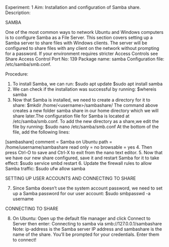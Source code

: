 Experiment: 1
Aim: Installation and configuration of Samba share.
Description:

SAMBA

One of the most common ways to network Ubuntu and Windows computers is to configure Samba as a File Server. This section covers setting up a Samba server to share files with Windows clients.
The server will be configured to share files with any client on the network without prompting for a password. If your environment requires stricter Access Controls see Share Access Control
Port No: 139
Package name: samba
Configuration file: /etc/samba/smb.conf.

Procedure:

1.	To install Samba, we can run:
$sudo apt update
$sudo apt install samba
2.	We can check if the installation was successful by running:
$whereis samba
3.	Now that Samba is installed, we need to create a directory for it to share:
$mkdir /home/&lt;username&gt;/sambashare/
The command above creates a new folder samba share in our home directory which we will share later.The configuration file for Samba is located at
/etc/samba/smb.conf. To add the new directory as a share,we edit the file by running:
$sudo nano /etc/samba/smb.conf
At the bottom of the file, add the following lines:

[sambashare]
comment = Samba on Ubuntu
path = /home/username/sambashare read only = no
browsable = yes
4.	Then press Ctrl-O to save and Ctrl-X to exit from the nano text editor.
5.	Now that we have our new share configured, save it and restart Samba for it to take effect:
$sudo service smbd restart
6.	Update the firewall rules to allow Samba traffic:
$sudo ufw allow samba
 
SETTING UP USER ACCOUNTS AND CONNECTING TO SHARE

7.	Since Samba doesn’t use the system account password, we need to set up a Samba
password for our user account:
$sudo smbpasswd -a username

CONNECTING TO SHARE

8.	On Ubuntu: Open up the default file manager and click Connect to Server then enter: Connecting to samba via smb://127.0.0.1/sambashare
Note: ip-address is the Samba server IP address and sambashare is the name of the
share. You’ll be prompted for your credentials. Enter them to connect!
